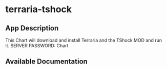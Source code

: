 # terraria-tshock

## App Description

This Chart will download and install Terraria and the TShock MOD and run it. SERVER PASSWORD: Chart

## Available Documentation

